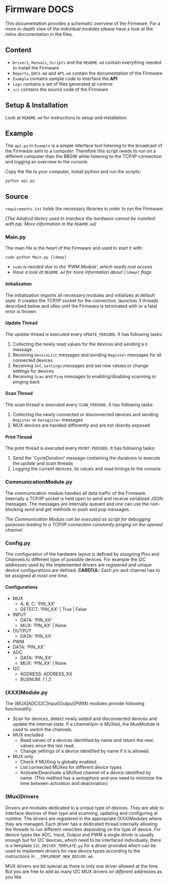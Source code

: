 # Firmware DOCS

This documentation provides a *schematic* overview of the Firmware. For a more in-depth view of the individual modules please have a look at the *inline* documentation in the files.

## Content

* `Drivers`, `Manuals`, `Scripts` and the `README.md` contain everything needed to install the Firmware
* `Reports`, `DOCS.md` and `API.md` contain the documentation of the Firmware
* `Example` contains sample code to interface the **API**
* `Logs` contains a set of files generated at runtime
* `src` contains the source code of the Firmware

## Setup & Installation

Look at `README.md` for instructions to setup and installation.

## Example

The `api.py` in `Example` is a simple interface tool listening to the broadcast of the Firmware sent to a computer. Therefore this script needs to run on a different computer than the BBGW while listening to the TCP/IP connection and logging an overview to the console.

Copy the file to your computer, install python and run the scripts:
```
python api.py
```

## Source

`requirements.txt` holds the necessary libraries in order to run the Firmware.

*(The Adafruit library used to interface the hardware cannot be installed with pip. More information in the `README.md`)*

### Main.py

The main file is the heart of the Firmware and used to start it with:

```
sudo python Main.py [ldmep]
```

* *`sudo` is needed due to the 'PWM Module', which needs root access*
* *Have a look at `README.md` for more information about `[ldmep]` flags*

#### Initialization

The initialization imports all necessary modules and initializes at default state. It creates the TCP/IP socket for the connection, launches 3 threads described below and idles until the Firmware is terminated with or a fatal error is thrown.

#### Update Thread

The *update* thread is executed every `UPDATE_PERIODE`. It has following tasks:

1. Collecting the newly read values for the devices and sending a `D` message.
2. Receiving `DeviceList` messages and sending `Register` messages for all connected devices
3. Receiving `Set`, `Settings` messages and set new values or change settings for devices
4. Receiving `Scan` and `Ping` messages to enabling/disabling scanning or pinging back

#### Scan Thread

The *scan* thread is executed every `SCAN_PERIODE`. It has following tasks:

1. Collecting the newly connected or disconnected devices and sending `Register` or `Deregister` messages
2. MUX devices are handled differently and are not directly exposed

#### Print Thread

The *print* thread is executed every `PRINT_PERIODE`. It has following tasks:

1. Send the 'CycleDuration' message containing the durations to execute the *update* and *scan* threads
2. Logging the current devices, its values and read timings to the console

### CommunicationModule.py

The communication module handles all data traffic of the Firmware. Internally a TCP/IP socket is held open to send and receive serialized JSON messages. The messages are internally queued and one can use the non-blocking *send* and *get* methods to push and pop messages.

*The Communication Module can be executed as script for debugging purposes leading to a TCP/IP connection constantly pinging on the opened channel.*

### Config.py

The configuration of the hardware layout is defined by assigning Pins and Channels to different type of possible devices. For example the I2C addresses used by the implemented drivers are registered and unique device configurations are defined. **CAREFUL:** Each pin and channel has to be assigned at most one time.

#### Configurations

* MUX
  * A, B, C: 'PIN_XX'
  * DETECT: 'PIN_XX' | True | False
* INPUT
  * DATA: 'PIN_XX'
  * MUX: 'PIN_XX' | None
* OUTPUT
  * DATA: 'PIN_XX'
* PWM
* DATA: 'PIN_XX'
* ADC
  * DATA: 'PIN_XX'
  * MUX: 'PIN_XX' | None
* I2C
  * ADDRESS: ADDRESS_XX
  * BUSNUM: 1 | 2

### (XXX)Module.py

The (MUX|ADC|I2C|Input|Output|PWM) modules provide following functionality:

* Scan for devices, detect newly added and disconnected devices and update the internal state. If a channel/pin is MUXed, the MuxModule is used to switch the channels.
* MUX excluded
  * Read values of a devices identified by name and return the new values since the last read.
  * Change settings of a device identified by name if it is allowed.
* MUX only
  * Check if MUXing is globally enabled.
  * List connected MUXes for different device types.
  * Activate/Deactivate a MUXed channel of a device identified by name. (This method has a *semaphore* and one need to minimize the time between activation and deactivation)

### (Mux)Drivers

Drivers are modules dedicated to a unique type of devices. They are able to interface devices of their type and scanning, updating and configuring at runtime. The drivers are registered in the appropriate (XXX)Modules where they are managed. Each driver has a dedicated thread internally allowing the threads to run different velocities depending on the type of device. For device types like ADC, Input, Output and PWM a single driver is usually enough but for I2C devices, which need to be interfaced individually, there is a template `I2C_DRIVER_TEMPLATE.py` for a driver provided which can be used to implement drivers for new device types according to the instructions in `__IMPLEMENT_NEW_DRIVER.md`.

MUX drivers are bit special as there is only one driver allowed at the time. But you are free to add as many I2C MUX drivers on *different* addresses as you like.
